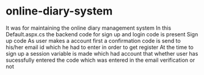 # online-diary-system
It was for maintaining the online diary management system 
In this Default.aspx.cs the backend code for sign up and login code is present
Sign up code 
As user makes a account first a confirmation code is send to his/her email id which he had to enter in order to get register
At the time to sign up a session variable is made which had account that whether user has sucessfully entered the code which was entered in the email verification or not
